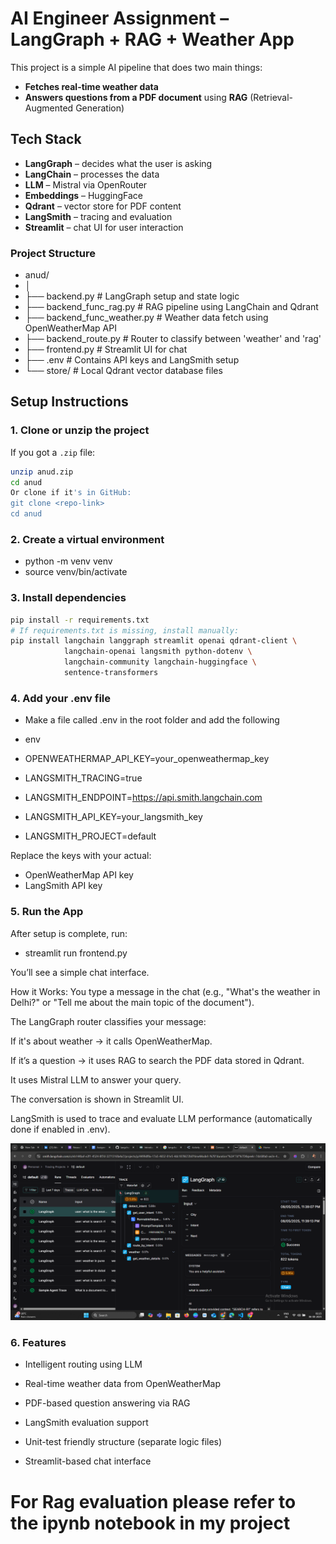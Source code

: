 # AI Engineer Assignment – LangGraph + RAG + Weather App

This project is a simple AI pipeline that does two main things:

-  **Fetches real-time weather data**
-  **Answers questions from a PDF document** using **RAG** (Retrieval-Augmented Generation)

##  Tech Stack

-  **LangGraph** – decides what the user is asking
-  **LangChain** – processes the data
-  **LLM** – Mistral via OpenRouter
-  **Embeddings** – HuggingFace
-  **Qdrant** – vector store for PDF content
-  **LangSmith** – tracing and evaluation
-  **Streamlit** – chat UI for user interaction


###  Project Structure
-  anud/
-  │
-  ├── backend.py                # LangGraph setup and state logic
-  ├── backend_func_rag.py       # RAG pipeline using LangChain and Qdrant
-  ├── backend_func_weather.py   # Weather data fetch using OpenWeatherMap API
-  ├── backend_route.py          # Router to classify between 'weather' and 'rag'
-  ├── frontend.py               # Streamlit UI for chat
-  ├── .env                      # Contains API keys and LangSmith setup
-  └── store/                    # Local Qdrant vector database files

## Setup Instructions

### 1. Clone or unzip the project

If you got a `.zip` file:

```bash
unzip anud.zip
cd anud
Or clone if it's in GitHub:
git clone <repo-link>
cd anud
```

### 2. Create a virtual environment
-  python -m venv venv
-  source venv/bin/activate

### 3. Install dependencies
```bash
pip install -r requirements.txt
# If requirements.txt is missing, install manually:
pip install langchain langgraph streamlit openai qdrant-client \
            langchain-openai langsmith python-dotenv \
            langchain-community langchain-huggingface \
            sentence-transformers
```
### 4. Add your .env file
-  Make a file called .env in the root folder and add the following
-  env
-  OPENWEATHERMAP_API_KEY=your_openweathermap_key

-  LANGSMITH_TRACING=true
-  LANGSMITH_ENDPOINT=https://api.smith.langchain.com
-  LANGSMITH_API_KEY=your_langsmith_key
-  LANGSMITH_PROJECT=default

Replace the keys with your actual:
-  OpenWeatherMap API key
-  LangSmith API key

### 5. Run the App
After setup is complete, run:
-  streamlit run frontend.py

You’ll see a simple chat interface.

How it Works:
You type a message in the chat (e.g., "What's the weather in Delhi?" or "Tell me about the main topic of the document").

The LangGraph router classifies your message:

If it's about weather → it calls OpenWeatherMap.

If it’s a question → it uses RAG to search the PDF data stored in Qdrant.

It uses Mistral LLM to answer your query.

The conversation is shown in Streamlit UI.

LangSmith is used to trace and evaluate LLM performance (automatically done if enabled in .env).

![Screenshot](https://github.com/Annad25/Multi-agent-Rag-Monitoring-with-Langsmith_/raw/main/Screenshot%20(73).png)

### 6. Features
- Intelligent routing using LLM

- Real-time weather data from OpenWeatherMap

- PDF-based question answering via RAG

- LangSmith evaluation support

- Unit-test friendly structure (separate logic files)

- Streamlit-based chat interface


# For Rag evaluation please refer to the ipynb notebook in my project 

